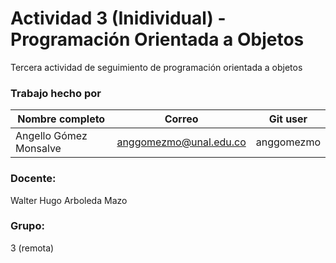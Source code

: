 # Actividad 3 (Inidividual) - Programación Orientada a Objetos
Tercera actividad de seguimiento de programación orientada a objetos

### Trabajo hecho por

|Nombre completo                       |Correo                  |Git user            |
|--------------------------------------|------------------------|--------------------|
|Angello Gómez Monsalve                |anggomezmo@unal.edu.co  | anggomezmo         |

### Docente:
Walter Hugo Arboleda Mazo

### Grupo:
3 (remota)
